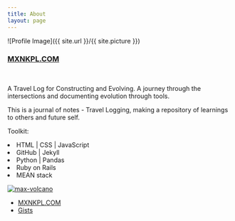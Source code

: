 ```yaml
---
title: About
layout: page
---
```

![Profile Image]({{ site.url }}/{{ site.picture }})

<h3><a href="https://mxnkpl.com">MXNKPL.COM</a></h3>
<br>

<p> A Travel Log for Constructing and Evolving. A journey through the intersections and documenting evolution through tools.
</p>
<p>
This is a journal of notes - Travel Logging, making a repository of
learnings to others and future self.
</p>
<div class="side-by-side">
    <div class="toleft">
		<p>
		Toolkit:
			<li>HTML | CSS | JavaScript</li>
			<li>GitHub | Jekyll</li>
			<li>Python | Pandas</li>
			<li>Ruby on Rails</li>
			<li>MEAN stack</li>
		</p>
    </div>
    <div class="toright">
        <p>
				<a href="https://ibb.co/Y3XycwK"><img src="https://i.ibb.co/tHVbX4M/max-vol.png" alt="max-volcano" border="0"></a>
				</p>
    </div>
</div>
<ul>
	<li><a href="https://mxnkpl.com">MXNKPL.COM</a></li>
	<li><a href="https://gist.github.com/mxayon">Gists</a></li>
</ul>
